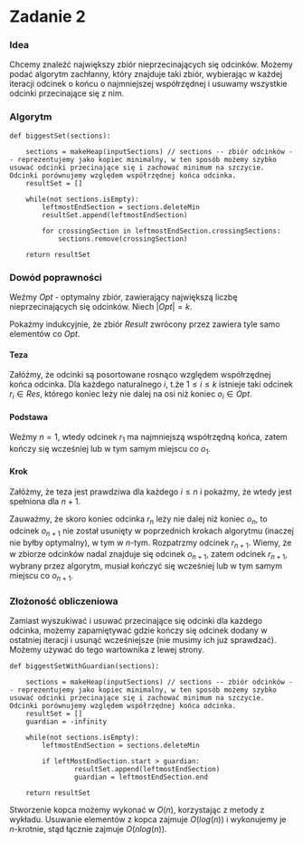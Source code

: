 # Zadanie 2

### Idea

Chcemy znaleźć największy zbiór nieprzecinających się odcinków. Możemy podać algorytm zachłanny, który znajduje taki zbiór, wybierając w każdej iteracji odcinek o końcu o najmniejszej współrzędnej i usuwamy wszystkie odcinki przecinające się z nim.

### Algorytm
```python=
def biggestSet(sections):

    sections = makeHeap(inputSections) // sections -- zbiór odcinków -- reprezentujemy jako kopiec minimalny, w ten sposób możemy szybko usuwać odcinki przecinające się i zachować minimum na szczycie. Odcinki porównujemy względem współrzędnej końca odcinka.
    resultSet = [] 

    while(not sections.isEmpty):
        leftmostEndSection = sections.deleteMin
        resultSet.append(leftmostEndSection)

        for crossingSection in leftmostEndSection.crossingSections:
            sections.remove(crossingSection)

    return resultSet
```

### Dowód poprawności

Weźmy $Opt$ - optymalny zbiór, zawierający największą liczbę nieprzecinających się odcinków. Niech $|Opt|=k$.

Pokażmy indukcyjnie, że zbiór $Result$ zwrócony przez zawiera tyle samo elementów co $Opt$.

#### Teza
Załóżmy, że odcinki są posortowane rosnąco względem współrzędnej końca odcinka. Dla każdego naturalnego $i$, t.że $1\leq i\leq k$ istnieje taki odcinek $r_i\in Res$, którego koniec leży nie dalej na osi niż koniec $o_i\in Opt$.

#### Podstawa

Weźmy $n=1$, wtedy odcinek $r_1$ ma najmniejszą współrzędną końca, zatem kończy się wcześniej lub w tym samym miejscu co $o_1$.

#### Krok

Załóżmy, że teza jest prawdziwa dla każdego $i\leq n$ i pokażmy, że wtedy jest spełniona dla $n+1$.

 Zauważmy, że skoro koniec odcinka $r_n$ leży nie dalej niż koniec $o_n$, to odcinek $o_{n+1}$ nie został usunięty w poprzednich krokach algorytmu (inaczej nie byłby optymalny), w tym w $n$-tym. Rozpatrzmy odcinek $r_{n+1}$. Wiemy, że w zbiorze odcinków nadal znajduje się odcinek $o_{n+1}$, zatem odcinek $r_{n+1}$, wybrany przez algorytm, musiał kończyć się wcześniej lub w tym samym miejscu co $o_{n+1}$.

### Złożoność obliczeniowa

Zamiast wyszukiwać i usuwać przecinające się odcinki dla każdego odcinka, możemy zapamiętywać gdzie kończy się odcinek dodany w ostatniej iteracji i usunąć wcześniejsze (nie musimy ich już sprawdzać). Możemy używać do tego wartownika z lewej strony.

```python=
def biggestSetWithGuardian(sections):

    sections = makeHeap(inputSections) // sections -- zbiór odcinków -- reprezentujemy jako kopiec minimalny, w ten sposób możemy szybko usuwać odcinki przecinające się i zachować minimum na szczycie. Odcinki porównujemy względem współrzędnej końca odcinka.
    resultSet = [] 
    guardian = -infinity

    while(not sections.isEmpty):
        leftmostEndSection = sections.deleteMin

        if leftMostEndSection.start > guardian:
                resultSet.append(leftmostEndSection)
                guardian = leftmostEndSection.end

    return resultSet
```

Stworzenie kopca możemy wykonać w $O(n)$, korzystając z metody z wykładu. Usuwanie elementów z kopca zajmuje $O(log(n))$ i wykonujemy je $n$-krotnie, stąd łącznie zajmuje $O(nlog(n))$.